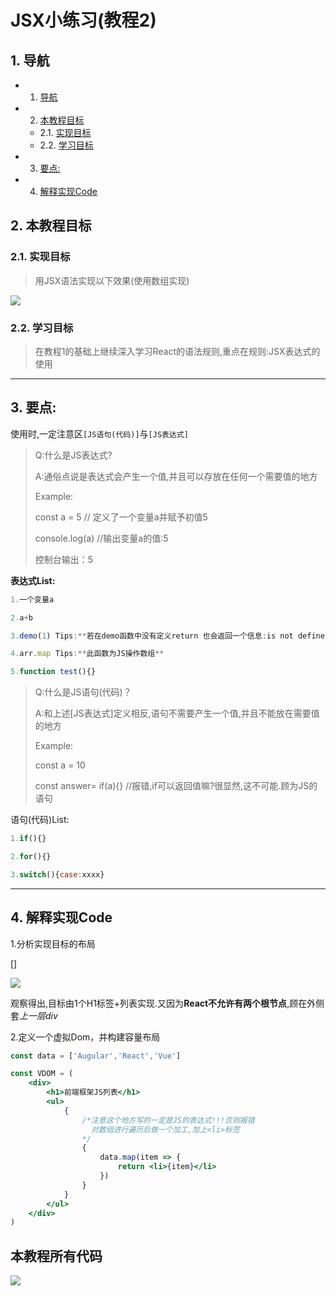 # JSX小练习(教程2)



##  1. <a name=''></a>导航

<!-- vscode-markdown-toc -->
* 1. [导航](#)
* 2. [本教程目标](#-1)
	* 2.1. [实现目标](#-1)
	* 2.2. [学习目标](#-1)
* 3. [要点:](#:)
* 4. [解释实现Code](#Code)

<!-- vscode-markdown-toc-config
	numbering=true
	autoSave=true
	/vscode-markdown-toc-config -->
<!-- /vscode-markdown-toc -->



##  2. <a name='-1'></a>本教程目标

###  2.1. <a name='-1'></a>实现目标

> 用JSX语法实现以下效果(使用数组实现)

![](https://github.com/518651/XC-LearnProjectGroup/blob/main/React_LearnCode/03_Jsx%E5%B0%8F%E7%BB%83%E4%B9%A0/prc/Target.png)



###  2.2. <a name='-1'></a>学习目标

> 在教程1的基础上继续深入学习React的语法规则,重点在规则:JSX表达式的使用



----

##  3. <a name=':'></a>要点:

使用时,一定注意区`[JS语句(代码)]`与`[JS表达式]`

> Q:什么是JS表达式?
>
> A:通俗点说是表达式会产生一个值,并且可以存放在任何一个需要值的地方
>
> Example:
>
> const a = 5 // 定义了一个变量a并赋予初值5
>
> console.log(a) //输出变量a的值:5
>
> 控制台输出：5

**表达式List:**

```jsx
1.一个变量a

2.a+b

3.demo(1) Tips:**若在demo函数中没有定义return 也会返回一个信息:is not define return** 

4.arr.map Tips:**此函数为JS操作数组**

5.function test(){} 
```



> Q:什么是JS语句(代码)？
>
> A:和上述[JS表达式]定义相反,语句不需要产生一个值,并且不能放在需要值的地方
>
> Example:
>
> const a = 10
>
> const answer= if(a){}  //报错,if可以返回值嘛?很显然,这不可能.顾为JS的语句



语句(代码)List:

```jsx
1.if(){}

2.for(){}

3.switch(){case:xxxx}
```





----

##  4. <a name='Code'></a>解释实现Code

1.分析实现目标的布局

[]

![](https://github.com/518651/XC-LearnProjectGroup/blob/main/React_LearnCode/03_Jsx%E5%B0%8F%E7%BB%83%E4%B9%A0/prc/Target_div.png)

观察得出,目标由1个H1标签+列表实现.又因为**React不允许有两个根节点**,顾在外侧套*上一层div*



2.定义一个虚拟Dom，并构建容量布局

```jsx
const data = ['Augular','React','Vue']

const VDOM = (
	<div>
        <h1>前端框架JS列表</h1>
        <ul>
        	{
                /*注意这个地方写的一定是JS的表达式!!!否则报错
                  对数组进行遍历后做一个加工,加上<li>标签
                */
                {
                    data.map(item => {
                        return <li>{item}</li>
                    })
                }
            }
        </ul>
    </div>
)
```



## 本教程所有代码

![](https://github.com/518651/XC-LearnProjectGroup/blob/main/React_LearnCode/03_Jsx%E5%B0%8F%E7%BB%83%E4%B9%A0/prc/Successcode.png)
